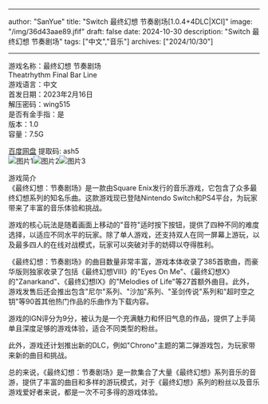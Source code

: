 
---
author: "SanYue"
title: "Switch 最终幻想 节奏剧场[1.0.4+4DLC|XCI]"
image: "/img/36d43aae89.jfif"
draft: false
date: 2024-10-30
description: "Switch 最终幻想 节奏剧场"
tags: ["中文","音乐"]
archives: ["2024/10/30"]

---

游戏名称：最终幻想 节奏剧场   
Theatrhythm Final Bar Line    
游戏语言：中文  
首发日期：2023年2月16日  
解压密码：wing515  
是否有金手指：是  
版本：1.0   
容量：7.5G

[百度网盘](https://pan.baidu.com/s/1W35yzl-mJ_Oxn2fBmuCmgg) 提取码: ash5  
![图片1](/img/scix0j.jpg)![图片2](/img/scix0i.jpg)![图片3](/img/scix0k.jpg)  

游戏简介  
《最终幻想：节奏剧场》是一款由Square Enix发行的音乐游戏，它包含了众多最终幻想系列的知名乐曲。这款游戏现已登陆Nintendo Switch和PS4平台，为玩家带来了丰富的音乐体验和挑战。

游戏的核心玩法是随着画面上移动的"音符"适时按下按钮，提供了四种不同的难度选择，以适应不同水平的玩家。除了单人游戏，还支持双人在同一屏幕上游玩，以及最多四人的在线对战模式，玩家可以突破对手的妨碍以夺得胜利。

《最终幻想：节奏剧场》的曲目数量非常丰富，游戏本体收录了385首歌曲，而豪华版则独家收录了包括《最终幻想VIII》的"Eyes On Me"、《最终幻想X》的"Zanarkand"、《最终幻想IX》的"Melodies of Life"等27首额外曲目。此外，游戏发售后还会推出包含"尼尔"系列、"沙加"系列、"圣剑传说"系列和"超时空之钥"等90首其他热门作品的乐曲作为下载内容。

游戏的IGN评分为9分，被认为是一个充满魅力和怀旧气息的作品，提供了上手简单且深度足够的游戏体验，适合不同类型的粉丝。

此外，游戏还计划推出新的DLC，例如"Chrono"主题的第二弹游戏包，为玩家带来新的曲目和挑战。

总的来说，《最终幻想：节奏剧场》是一款集合了大量《最终幻想》系列音乐的音游，提供了丰富的曲目和多样的游玩模式，对于《最终幻想》系列的粉丝以及音乐游戏爱好者来说，都是一次不可多得的游戏体验。
